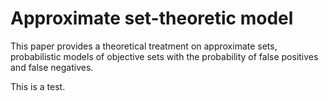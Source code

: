 # Approximate set-theoretic model

This paper provides a theoretical treatment on approximate sets,
probabilistic models of objective sets with the probability of
false positives and false negatives.



This is a test.

